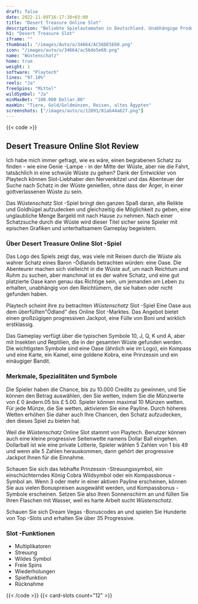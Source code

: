 ```yaml
---
draft: false
date: 2022-11-09T16:17:38+03:00
title: "Desert Treasure Online Slot"
description: "Beliebte Spielautomaten in Deutschland. Unabhängige Produktbewertungen und exklusive Anmeldeangebote. Jetzt spielen!"
h1: "Desert Treasure Slot"
iframe: ""
thumbnail: "/images/Auto/o/34664/AC56DE5E60.png"
icon: "/images/auto/o/34664/ac56de5e60.png"
name: "Wüstenschatz"
home: true
weight: 1
software: "Playtech"
lines: "97.10%"
reels: "Ja"
freeSpins: "Mittel"
wildSymbol: "Ja"
minMaxBet: "100.000 Dollar.00"
maxWin: "Tiere, Gold/Goldmünzen, Reisen, altes Ägypten"
screenshots: ["/images/auto/o/12091/81ab44a627.png"]
---
```


{{< code >}}<h2>Desert Treasure Online Slot Review</h2><p>Ich habe mich immer gefragt, wie es wäre, einen begrabenen Schatz zu finden - wie eine Genie -Lampe - in der Mitte der Wüste, aber nie die Fahrt, tatsächlich in eine schwüle Wüste zu gehen? Dank der Entwickler von Playtech können Slot-Liebhaber den Nervenkitzel und das Abenteuer der Suche nach Schatz in der Wüste genießen, ohne dass der Ärger, in einer gottverlassenen Wüste zu sein.</p><p>Das <em>Wüstenschatz</em> Slot -Spiel bringt den ganzen Spaß daran, alte Relikte und Goldhügel aufzudecken und gleichzeitig die Möglichkeit zu geben, eine unglaubliche Menge Bargeld mit nach Hause zu nehmen. Nach einer Schatzsuche durch die Wüste wird dieser Titel sicher seine Spieler mit epischen Grafiken und unterhaltsamem Gameplay begeistern.</p><h3>Über Desert Treasure Online Slot -Spiel</h3><p>Das Logo des Spiels zeigt das, was viele mit Reisen durch die Wüste als wahrer Schatz eines Baron -Ödlands betrachten würden: eine Oase. Die Abenteurer machen sich vielleicht in die Wüste auf, um nach Reichtum und Ruhm zu suchen, aber manchmal ist es der wahre Schatz, und eine gut platzierte Oase kann genau das Richtige sein, um jemanden am Leben zu erhalten, unabhängig von den Reichtümern, die sie haben oder nicht gefunden haben.</p><p>Playtech scheint ihre zu betrachten <em>Wüstenschatz</em> Slot -Spiel Eine Oase aus dem überfüllten"Ödland" des Online Slot -Marktes. Das Angebot bietet einen großzügigen progressiven Jackpot, eine Fülle von Boni und wirklich erstklassig.</p><p>Das Gameplay verfügt über die typischen Symbole 10, J, Q, K und A, aber mit Insekten und Reptilien, die in der gesamten Wüste gefunden werden. Die wichtigsten Symbole sind eine Oase (ähnlich wie im Logo), ein Kompass und eine Karte, ein Kamel, eine goldene Kobra, eine Prinzessin und ein einäugiger Bandit.</p><h3>Merkmale, Spezialitäten und Symbole</h3><p>Die Spieler haben die Chance, bis zu 10.000 Credits zu gewinnen, und Sie können den Betrag auswählen, den Sie wetten, indem Sie die Münzwerte von £ 0 ändern.05 bis £ 5.00. Spieler können maximal 10 Münzen wetten. Für jede Münze, die Sie wetten, aktivieren Sie eine Payline. Durch höheres Wetten erhöhen Sie daher auch Ihre Chancen, den Schatz aufzudecken, den dieses Spiel zu bieten hat.</p><p>Weil die <em>Wüstenschatz</em> Online Slot stammt von Playtech. Benutzer können auch eine kleine progressive Seitenwette namens Dollar Ball eingehen. Dollarball ist wie eine private Lotterie, Spieler wählen 5 Zahlen von 1 bis 49 und wenn alle 5 Zahlen herauskommen, dann gehört der progressive Jackpot Ihnen für die Einnahme.</p><p>Schauen Sie sich das lebhafte Prinzessin -Streuungssymbol, ein einschüchterndes König Cobra Wildsymbol oder ein Kompassbonus -Symbol an. Wenn 3 oder mehr in einer aktiven Payline erscheinen, können Sie aus vielen Bonuspreisen ausgewählt werden, und Kompassbonus -Symbole erscheinen. Setzen Sie also Ihren Sonnenschirm an und füllen Sie Ihren Flaschen mit Wasser, weil es harte Arbeit sucht <em>Wüstenschatz</em>.</p><p>
Schauen Sie sich Dream Vegas -Bonuscodes an und spielen Sie Hunderte von Top -Slots und erhalten Sie über 35 Progressive.</p><h3>
Slot -Funktionen</h3><ul>
<li></span>
Multiplikatoren</li>
<li></span>
Streuung</li>
<li></span>
Wildes Symbol</li>
<li></span>
Freie Spins</li>
<li></span>
Wiederholungen</li>
<li></span>
Spielfunktion</li>
<li></span>
Rücknahme</li></ul>{{< /code >}}
 {{< card-slots count="12" >}}